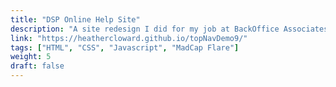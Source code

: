 ```yaml
---
title: "DSP Online Help Site"
description: "A site redesign I did for my job at BackOffice Associates (now Syniti) using MadCap Flare, CSS, HTML, and Javascript. A couple of parts I'm proud of include the arrow drop down I added next to the logo in the header, the back-to-top button that appears at the bottom right when scrolling, and the responsive design features. This project is located on my old work GitHub account: https://github.com/heathercloward"
link: "https://heathercloward.github.io/topNavDemo9/"
tags: ["HTML", "CSS", "Javascript", "MadCap Flare"]
weight: 5
draft: false
---
```

